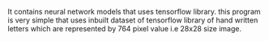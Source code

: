 
It contains neural network models that uses tensorflow  library.
this program is very simple that uses inbuilt dataset of tensorflow library of hand written letters which are represented by 764 pixel value i.e 28x28 size image.
